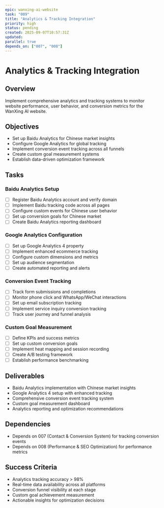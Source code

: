 ```yaml
---
epic: wanxing-ai-website
task: "009"
title: "Analytics & Tracking Integration"
priority: high
status: pending
created: 2025-09-07T10:57:31Z
updated: 
parallel: true
depends_on: ["007", "008"]
---
```


# Analytics & Tracking Integration

## Overview
Implement comprehensive analytics and tracking systems to monitor website performance, user behavior, and conversion metrics for the WanXing AI website.

## Objectives
- Set up Baidu Analytics for Chinese market insights
- Configure Google Analytics for global tracking
- Implement conversion event tracking across all funnels
- Create custom goal measurement systems
- Establish data-driven optimization framework

## Tasks

### Baidu Analytics Setup
- [ ] Register Baidu Analytics account and verify domain
- [ ] Implement Baidu tracking code across all pages
- [ ] Configure custom events for Chinese user behavior
- [ ] Set up conversion goals for Chinese market
- [ ] Create Baidu Analytics reporting dashboard

### Google Analytics Configuration
- [ ] Set up Google Analytics 4 property
- [ ] Implement enhanced ecommerce tracking
- [ ] Configure custom dimensions and metrics
- [ ] Set up audience segmentation
- [ ] Create automated reporting and alerts

### Conversion Event Tracking
- [ ] Track form submissions and completions
- [ ] Monitor phone click and WhatsApp/WeChat interactions
- [ ] Set up email subscription tracking
- [ ] Implement service inquiry conversion tracking
- [ ] Track user journey and funnel analysis

### Custom Goal Measurement
- [ ] Define KPIs and success metrics
- [ ] Set up custom conversion goals
- [ ] Implement heat mapping and session recording
- [ ] Create A/B testing framework
- [ ] Establish performance benchmarking

## Deliverables
- Baidu Analytics implementation with Chinese market insights
- Google Analytics 4 setup with enhanced tracking
- Comprehensive conversion event tracking system
- Custom goal measurement dashboard
- Analytics reporting and optimization recommendations

## Dependencies
- Depends on 007 (Contact & Conversion System) for tracking conversion events
- Depends on 008 (Performance & SEO Optimization) for performance metrics

## Success Criteria
- Analytics tracking accuracy > 98%
- Real-time data availability across all platforms
- Conversion funnel visibility at each stage
- Custom goal achievement measurement
- Actionable insights for optimization decisions
